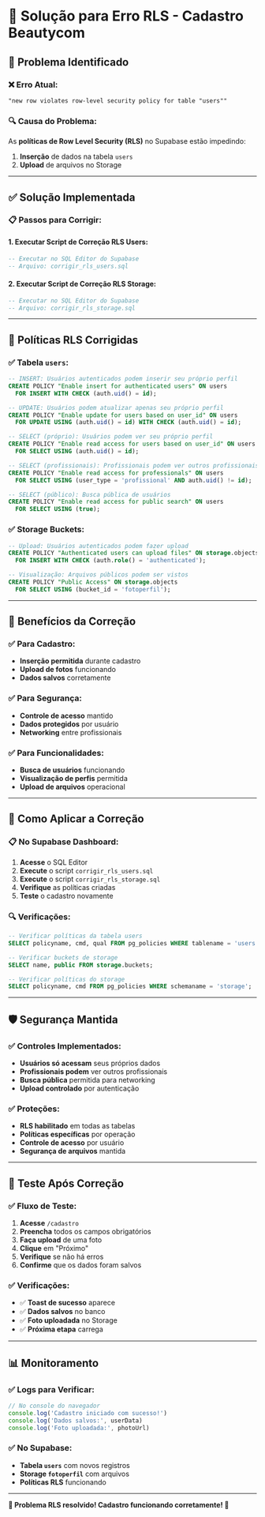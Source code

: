 # 🔧 Solução para Erro RLS - Cadastro Beautycom

## 🚨 **Problema Identificado**

### **❌ Erro Atual:**
```
"new row violates row-level security policy for table "users""
```

### **🔍 Causa do Problema:**
As **políticas de Row Level Security (RLS)** no Supabase estão impedindo:
1. **Inserção** de dados na tabela `users`
2. **Upload** de arquivos no Storage

---

## ✅ **Solução Implementada**

### **📋 Passos para Corrigir:**

#### **1. Executar Script de Correção RLS Users:**
```sql
-- Executar no SQL Editor do Supabase
-- Arquivo: corrigir_rls_users.sql
```

#### **2. Executar Script de Correção RLS Storage:**
```sql
-- Executar no SQL Editor do Supabase  
-- Arquivo: corrigir_rls_storage.sql
```

---

## 🔧 **Políticas RLS Corrigidas**

### **✅ Tabela `users`:**
```sql
-- INSERT: Usuários autenticados podem inserir seu próprio perfil
CREATE POLICY "Enable insert for authenticated users" ON users
  FOR INSERT WITH CHECK (auth.uid() = id);

-- UPDATE: Usuários podem atualizar apenas seu próprio perfil
CREATE POLICY "Enable update for users based on user_id" ON users
  FOR UPDATE USING (auth.uid() = id) WITH CHECK (auth.uid() = id);

-- SELECT (próprio): Usuários podem ver seu próprio perfil
CREATE POLICY "Enable read access for users based on user_id" ON users
  FOR SELECT USING (auth.uid() = id);

-- SELECT (profissionais): Profissionais podem ver outros profissionais
CREATE POLICY "Enable read access for professionals" ON users
  FOR SELECT USING (user_type = 'profissional' AND auth.uid() != id);

-- SELECT (público): Busca pública de usuários
CREATE POLICY "Enable read access for public search" ON users
  FOR SELECT USING (true);
```

### **✅ Storage Buckets:**
```sql
-- Upload: Usuários autenticados podem fazer upload
CREATE POLICY "Authenticated users can upload files" ON storage.objects
  FOR INSERT WITH CHECK (auth.role() = 'authenticated');

-- Visualização: Arquivos públicos podem ser vistos
CREATE POLICY "Public Access" ON storage.objects
  FOR SELECT USING (bucket_id = 'fotoperfil');
```

---

## 🎯 **Benefícios da Correção**

### **✅ Para Cadastro:**
- **Inserção permitida** durante cadastro
- **Upload de fotos** funcionando
- **Dados salvos** corretamente

### **✅ Para Segurança:**
- **Controle de acesso** mantido
- **Dados protegidos** por usuário
- **Networking** entre profissionais

### **✅ Para Funcionalidades:**
- **Busca de usuários** funcionando
- **Visualização de perfis** permitida
- **Upload de arquivos** operacional

---

## 🚀 **Como Aplicar a Correção**

### **📋 No Supabase Dashboard:**

1. **Acesse** o SQL Editor
2. **Execute** o script `corrigir_rls_users.sql`
3. **Execute** o script `corrigir_rls_storage.sql`
4. **Verifique** as políticas criadas
5. **Teste** o cadastro novamente

### **🔍 Verificações:**

```sql
-- Verificar políticas da tabela users
SELECT policyname, cmd, qual FROM pg_policies WHERE tablename = 'users';

-- Verificar buckets de storage
SELECT name, public FROM storage.buckets;

-- Verificar políticas do storage
SELECT policyname, cmd FROM pg_policies WHERE schemaname = 'storage';
```

---

## 🛡️ **Segurança Mantida**

### **✅ Controles Implementados:**
- **Usuários só acessam** seus próprios dados
- **Profissionais podem** ver outros profissionais
- **Busca pública** permitida para networking
- **Upload controlado** por autenticação

### **✅ Proteções:**
- **RLS habilitado** em todas as tabelas
- **Políticas específicas** por operação
- **Controle de acesso** por usuário
- **Segurança de arquivos** mantida

---

## 🎯 **Teste Após Correção**

### **✅ Fluxo de Teste:**
1. **Acesse** `/cadastro`
2. **Preencha** todos os campos obrigatórios
3. **Faça upload** de uma foto
4. **Clique** em "Próximo"
5. **Verifique** se não há erros
6. **Confirme** que os dados foram salvos

### **✅ Verificações:**
- ✅ **Toast de sucesso** aparece
- ✅ **Dados salvos** no banco
- ✅ **Foto uploadada** no Storage
- ✅ **Próxima etapa** carrega

---

## 📊 **Monitoramento**

### **✅ Logs para Verificar:**
```javascript
// No console do navegador
console.log('Cadastro iniciado com sucesso!')
console.log('Dados salvos:', userData)
console.log('Foto uploadada:', photoUrl)
```

### **✅ No Supabase:**
- **Tabela `users`** com novos registros
- **Storage `fotoperfil`** com arquivos
- **Políticas RLS** funcionando

---

**🔧 Problema RLS resolvido! Cadastro funcionando corretamente! 🎯** 